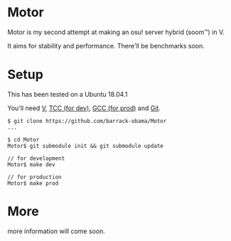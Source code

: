# Motor
Motor is my second attempt at making an osu! server hybrid (soom:tm:) in V.

It aims for stability and performance. There'll be benchmarks soon.

# Setup
This has been tested on a Ubuntu 18.04.1

You'll need [V](https://github.com/vlang/v), [TCC (for dev)](https://zoomadmin.com/HowToInstall/UbuntuPackage/tcc), [GCC (for prod)](https://linuxize.com/post/how-to-install-gcc-compiler-on-ubuntu-18-04/) and [Git](https://linuxize.com/post/how-to-install-git-on-ubuntu-18-04/).
```
$ git clone https://github.com/barrack-obama/Motor
...

$ cd Motor
Motor$ git submodule init && git submodule update

// for development
Motor$ make dev 

// for production
Motor$ make prod
```

# More
more information will come soon.

